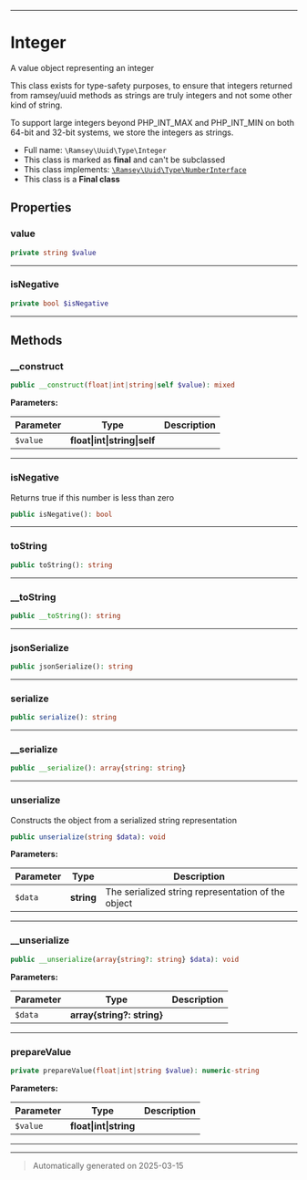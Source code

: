 ***

# Integer

A value object representing an integer

This class exists for type-safety purposes, to ensure that integers
returned from ramsey/uuid methods as strings are truly integers and not some
other kind of string.

To support large integers beyond PHP_INT_MAX and PHP_INT_MIN on both 64-bit
and 32-bit systems, we store the integers as strings.

* Full name: `\Ramsey\Uuid\Type\Integer`
* This class is marked as **final** and can't be subclassed
* This class implements:
[`\Ramsey\Uuid\Type\NumberInterface`](./NumberInterface.md)
* This class is a **Final class**



## Properties


### value



```php
private string $value
```






***

### isNegative



```php
private bool $isNegative
```






***

## Methods


### __construct



```php
public __construct(float|int|string|self $value): mixed
```








**Parameters:**

| Parameter | Type | Description |
|-----------|------|-------------|
| `$value` | **float&#124;int&#124;string&#124;self** |  |





***

### isNegative

Returns true if this number is less than zero

```php
public isNegative(): bool
```












***

### toString



```php
public toString(): string
```












***

### __toString



```php
public __toString(): string
```












***

### jsonSerialize



```php
public jsonSerialize(): string
```












***

### serialize



```php
public serialize(): string
```












***

### __serialize



```php
public __serialize(): array{string: string}
```












***

### unserialize

Constructs the object from a serialized string representation

```php
public unserialize(string $data): void
```








**Parameters:**

| Parameter | Type | Description |
|-----------|------|-------------|
| `$data` | **string** | The serialized string representation of the object |





***

### __unserialize



```php
public __unserialize(array{string?: string} $data): void
```








**Parameters:**

| Parameter | Type | Description |
|-----------|------|-------------|
| `$data` | **array{string?: string}** |  |





***

### prepareValue



```php
private prepareValue(float|int|string $value): numeric-string
```








**Parameters:**

| Parameter | Type | Description |
|-----------|------|-------------|
| `$value` | **float&#124;int&#124;string** |  |





***


***
> Automatically generated on 2025-03-15
